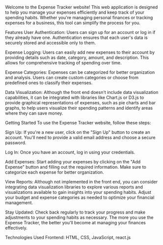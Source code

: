 Welcome to the Expense Tracker website! This web application is designed to help you manage your expenses efficiently and keep track of your spending habits. Whether you're managing personal finances or tracking expenses for a business, this tool can simplify the process for you.

Features
User Authentication: Users can sign up for an account or log in if they already have one. Authentication ensures that each user's data is securely stored and accessible only to them.

Expense Logging: Users can easily add new expenses to their account by providing details such as date, category, amount, and description. This allows for comprehensive tracking of spending over time.

Expense Categories: Expenses can be categorized for better organization and analysis. Users can create custom categories or choose from predefined ones to classify their expenses.

Data Visualization: Although the front end doesn't include data visualization capabilities, it can be integrated with libraries like Chart.js or D3.js to provide graphical representations of expenses, such as pie charts and bar graphs, to help users visualize their spending patterns and identify areas where they can save money.

Getting Started
To use the Expense Tracker website, follow these steps:

Sign Up: If you're a new user, click on the "Sign Up" button to create an account. You'll need to provide a valid email address and choose a secure password.

Log In: Once you have an account, log in using your credentials.

Add Expenses: Start adding your expenses by clicking on the "Add Expense" button and filling out the required information. Make sure to categorize each expense for better organization.

View Reports: Although not implemented in the front end, you can consider integrating data visualization libraries to explore various reports and visualizations available to gain insights into your spending habits. Adjust your budget and expense categories as needed to optimize your financial management.

Stay Updated: Check back regularly to track your progress and make adjustments to your spending habits as necessary. The more you use the Expense Tracker, the better you'll become at managing your finances effectively.

Technologies Used
Frontend: HTML, CSS, JavaScript, react.js
 
 
